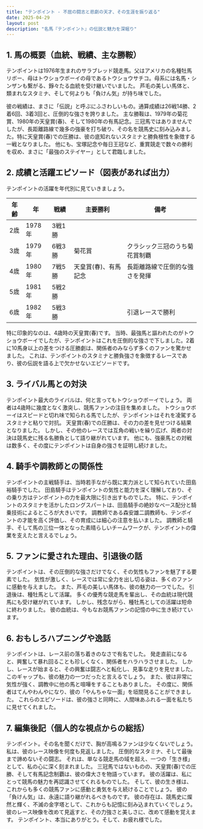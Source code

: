 ```yaml
---
title: "テンポイント - 不屈の闘志と悲劇の天才、その生涯を振り返る"
date: 2025-04-29
layout: post
description: "名馬『テンポイント』の伝説と魅力を深堀り"
---
```


## 1. 馬の概要（血統、戦績、主な勝鞍）

テンポイントは1976年生まれのサラブレッド競走馬。父はアメリカの名種牡馬リボー、母はトウショウボーイの母であるトウショウサチコ。母系には名馬・シンザンも繋がる、錚々たる血統を受け継いでいました。  芦毛の美しい馬体と、類まれなスタミナ、そして何よりも「負けん気」が持ち味でした。

彼の戦績は、まさに「伝説」と呼ぶにふさわしいもの。通算成績は26戦14勝、2着6回、3着3回と、圧倒的な強さを誇りました。  主な勝鞍は、1979年の菊花賞、1980年の天皇賞(春)、そして1980年の有馬記念。三冠馬ではありませんでしたが、長距離路線で幾多の強豪を打ち破り、その名を競馬史に刻み込みました。特に天皇賞(春)での圧勝は、彼の底知れないスタミナと勝負根性を象徴する一戦となりました。  他にも、宝塚記念や毎日王冠など、重賞競走で数々の勝利を収め、まさに「最強のステイヤー」として君臨しました。


## 2. 成績と活躍エピソード（図表があれば出力）

テンポイントの活躍を年代別に見ていきましょう。

| 年齢 | 年 | 戦績 | 主要勝利 | 備考 |
|---|---|---|---|---|
| 2歳 | 1978年 | 3戦1勝 |  |  |
| 3歳 | 1979年 | 6戦3勝 | 菊花賞 |  クラシック三冠のうち菊花賞制覇 |
| 4歳 | 1980年 | 7戦5勝 | 天皇賞(春)、有馬記念 |  長距離路線で圧倒的な強さを発揮 |
| 5歳 | 1981年 | 5戦2勝 |  |  |
| 6歳 | 1982年 | 5戦3勝 |  |  引退レースで勝利 |


特に印象的なのは、4歳時の天皇賞(春)です。  当時、最強馬と謳われたのがトウショウボーイでしたが、テンポイントはこれを圧倒的な強さで下しました。2着に10馬身以上の差をつける圧勝劇は、関係者のみならず多くのファンを驚かせました。  これは、テンポイントのスタミナと勝負強さを象徴するレースであり、彼の伝説を語る上で欠かせないエピソードです。


## 3. ライバル馬との対決

テンポイント最大のライバルは、何と言ってもトウショウボーイでしょう。  両者は4歳時に幾度となく激突し、競馬ファンの注目を集めました。  トウショウボーイはスピードと切れ味で知られる馬でしたが、テンポイントはそれを凌駕するスタミナと粘りで対抗。  天皇賞(春)での圧勝は、その力の差を見せつける結果となりました。  しかし、その他のレースでは互角の戦いを繰り広げ、両者の対決は競馬史に残る名勝負として語り継がれています。  他にも、強豪馬との対戦は数多く、その度にテンポイントは自身の強さを証明し続けました。


## 4. 騎手や調教師との関係性

テンポイントの主戦騎手は、当時若手ながら既に実力派として知られていた田島裕騎手でした。 田島騎手はテンポイントの気性と能力を深く理解しており、その乗り方はテンポイントの力を最大限に引き出すものでした。  特に、テンポイントのスタミナを活かしたロングスパートは、田島騎手の絶妙なペース配分と騎乗技術によるところが大きいです。  調教師である森安雄二調教師も、テンポイントの才能を高く評価し、その育成には細心の注意を払いました。  調教師と騎手、そして馬の三位一体となった素晴らしいチームワークが、テンポイントの偉業を支えたと言えるでしょう。


## 5. ファンに愛された理由、引退後の話

テンポイントは、その圧倒的な強さだけでなく、その気性もファンを魅了する要素でした。  気性が激しく、レースでは常に全力を出し切る姿は、多くのファンに感動を与えました。  また、芦毛の美しい馬体も、彼の魅力の一つでした。  引退後は、種牡馬として活躍。  多くの優秀な競走馬を輩出し、その血統は現代競馬にも受け継がれています。  しかし、残念ながら、種牡馬としての活躍は短命に終わりました。  彼の血統は、今もなお競馬ファンの記憶の中に生き続けています。


## 6. おもしろハプニングや逸話

テンポイントは、レース前の落ち着きのなさで有名でした。  発走直前になると、興奮して暴れ回ることも珍しくなく、関係者をハラハラさせました。  しかし、レースが始まると、その興奮は闘志へと転化し、見事な走りを見せました。  このギャップも、彼の魅力の一つだったと言えるでしょう。  また、彼は非常に気性が強く、調教中に他の馬と喧嘩をすることもありました。  その度に、関係者はてんやわんやになり、彼の「やんちゃな一面」を垣間見ることができました。  これらのエピソードは、彼の強さと同時に、人間味あふれる一面を私たちに見せてくれました。


## 7. 編集後記（個人的な視点からの総括）

テンポイント。その名を聞くだけで、胸が高鳴るファンは少なくないでしょう。  私は、彼のレース映像を何度も見返しました。  圧倒的なスタミナ、そして最後まで諦めないその闘志。  それは、単なる競走馬の域を超え、一つの「生き様」として、私の心に深く刻まれました。  三冠馬ではないものの、天皇賞(春)での圧勝、そして有馬記念制覇は、彼の偉大さを物語っています。  彼の活躍は、私にとって競馬の魅力を再認識させてくれるものでした。  そして、彼の生き様は、これからも多くの競馬ファンに感動と勇気を与え続けることでしょう。  彼の「負けん気」は、永遠に語り継がれるべきものです。  彼の存在は、競馬史に燦然と輝く、不滅の金字塔として、これからも記憶に刻み込まれていくでしょう。  彼のレース映像を改めて見返すと、その力強さと美しさに、改めて感動を覚えます。  テンポイント、本当にありがとう。そして、お疲れ様でした。
